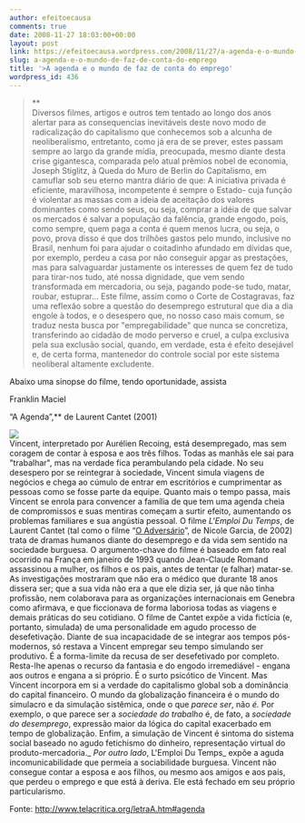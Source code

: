 ```yaml
---
author: efeitoecausa
comments: true
date: 2008-11-27 18:03:00+00:00
layout: post
link: https://efeitoecausa.wordpress.com/2008/11/27/a-agenda-e-o-mundo-de-faz-de-conta-do-emprego/
slug: a-agenda-e-o-mundo-de-faz-de-conta-do-emprego
title: '>A agenda e o mundo de faz de conta do emprego'
wordpress_id: 436
---
```


>**  
Diversos filmes, artigos e outros tem tentado ao longo dos anos alertar para as consequencias inevitáveis deste novo modo de radicalização do capitalismo que conhecemos sob a alcunha de neoliberalismo, entretanto, como já era de se prever, estes passam sempre ao largo da grande mídia, preocupada, mesmo diante desta crise gigantesca, comparada pelo atual prêmios nobel de economia, Joseph Stiglitz, à Queda do Muro de Berlin do Capitalismo, em camuflar sob seu eterno mantra diário de que: A iniciativa privada é eficiente, maravilhosa, incompetente é sempre o Estado- cuja função é violentar as massas com a ideia de aceitação dos valores dominantes como sendo seus, ou seja, comprar a idéia de que salvar os mercados é salvar a população da falência, grande engodo, pois, como sempre, quem paga a conta é quem menos lucra, ou seja, o povo, prova disso é que dos trilhões gastos pelo mundo, inclusive no Brasil, nenhum foi para ajudar o coitadinho afundado em dívidas que, por exemplo, perdeu a casa por não conseguir apgar as prestações, mas para salvaguardar justamente os interesses de quem fez de tudo para tirar-nos tudo, até nossa dignidade, que vem sendo transformada em mercadoria, ou seja, pagando pode-se tudo, matar, roubar, estuprar... Este filme, assim como o Corte de Costagravas, faz uma reflexão sobre a questão do desemprego estrutural que dia a dia engole à todos, e o desespero que, no nosso caso mais comum, se traduz nesta busca por "empregabilidade" que nunca se concretiza, transferindo ao cidadão de modo perverso e cruel, a culpa exclusiva pela sua exclusão social, quando, em verdade, esta é efeito desejável e, de certa forma, mantenedor do controle social por este sistema neoliberal altamente excludente.  
  
Abaixo uma sinopse do filme, tendo oportunidade, assista  
  
Franklin Maciel  
  
  
“A                    Agenda”,** de Laurent Cantet                    (2001)  
  
  
![](http://www.telacritica.org/A%20Agenda.jpg)                                                                                           
                 Vincent, interpretado por Aurélien Recoing,                    está desempregado, mas sem coragem de contar à                    esposa e aos três filhos. Todas as manhãs ele sai                    para "trabalhar", mas na verdade fica perambulando                    pela cidade. No seu desespero por se reintegrar à sociedade,                    Vincent simula viagens de negócios e chega ao cúmulo                    de entrar em escritórios e cumprimentar as pessoas como                    se fosse parte da equipe. Quanto mais o tempo passa, mais Vincent                    se enrola para convencer a família de que tem uma agenda                    cheia de compromissos e suas mentiras começam a surtir                    efeito, aumentando os problemas familiares e sua angústia                    pessoal. O filme _L'Emploi Du Temps_, de Laurent Cantet                    (tal como o filme “[O                    Adversário](http://www.telacritica.org/letraA.htm#adver)”, de Nicole Garcia, de 2002) trata                    de dramas humanos diante do desemprego e da vida sem sentido                    na sociedade burguesa. O argumento-chave do filme é baseado                    em fato real ocorrido na França em janeiro de 1993 quando                    Jean-Claude Romand assassinou a mulher, os filhos e os pais,                    antes de tentar (e falhar) matar-se. As investigações                    mostraram que não era o médico que durante 18                    anos dissera ser; que a sua vida não era a que ele dizia                    ser, já que não tinha profissão, nem colaborava                    para as organizações internacionais em Genebra                    como afirmava, e que ficcionava de forma laboriosa todas as                    viagens e demais práticas do seu cotidiano. O filme de                    Cantet expõe a vida fictícia (e, portanto, simulada)                    de uma personalidade em agudo processo de desefetivação.                    Diante de sua incapacidade de se integrar aos tempos pós-modernos,                    só restava a Vincent empregar seu tempo simulando ser                    produtivo. É a forma-limite da recusa de ser desefetivado                    por completo. Resta-lhe apenas o recurso da fantasia e do engodo                    irremediável - engana aos outros e engana a si próprio.                    É o surto psicótico de Vincent. Mas Vincent incorpora                    em si a verdade do capitalismo global sob a dominância                    do capital financeiro. O mundo da globalização                    financeira é o mundo do simulacro e da simulação                    sistêmica, onde o que _parece ser_, não                    _é._ Por exemplo, o que parece ser a _sociedade                    do trabalho_ é, de fato, a _sociedade do desemprego_,                    expressão maior da lógica do capital exacerbado                    em tempo de globalização. Enfim, a simulação                    de Vincent é sintoma do sistema social baseado no agudo                    fetichismo do dinheiro, representação virtual                    do produto-mercadoria._ _Por outro lado_, L'Emploi                    Du Temps_ expõe a aguda incomunicabilidade que permeia                    a sociabilidade burguesa. Vincent não consegue contar                    a esposa e aos filhos, ou mesmo aos amigos e aos pais, que perdeu                    o emprego e que está à deriva. Ele está                    fechado em seu próprio particularismo.  
  
Fonte: http://www.telacritica.org/letraA.htm#agenda  

